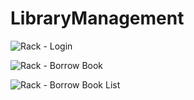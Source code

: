 # LibraryManagement

![Rack - Login](https://github.com/user-attachments/assets/e7e18a06-a749-443f-80b7-f1b141c9339d)

![Rack - Borrow Book](https://github.com/user-attachments/assets/d4fbcf3c-3762-40de-a46c-cb8927334622)

![Rack - Borrow Book List](https://github.com/user-attachments/assets/a6c631f9-364f-4bd3-bedb-dda2d28ff63c)
